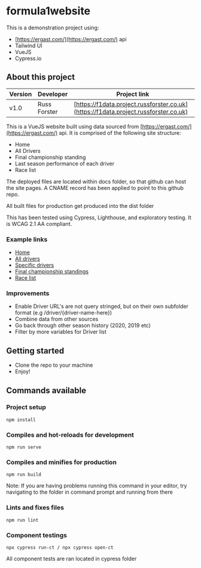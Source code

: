 # formula1website
This is a demonstration project using: 

- [https://ergast.com/](https://ergast.com/) api
- Tailwind UI
- VueJS
- Cypress.io

## About this project
| Version | Developer | Project link 
|--|--|--|
| v1.0 | Russ Forster | [https://f1data.project.russforster.co.uk](https://f1data.project.russforster.co.uk)

This is a VueJS website built using data sourced from [https://ergast.com/](https://ergast.com/) api. It is comprised of the following site structure:

- Home
- All Drivers
- Final championship standing
- Last season performance of each driver
- Race list

The deployed files are located within docs folder, so that github can host the site pages. A CNAME record has been applied to point to this github repo.

All built files for production get produced into the dist folder

This has been tested using Cypress, Lighthouse, and exploratory testing. It is WCAG 2.1 AA compliant.

### Example links

- [Home](https://f1data.project.russforster.co.uk/)
- [All drivers](https://f1data.project.russforster.co.uk/)
- [Specific drivers](https://f1data.project.russforster.co.uk/driver-results.html?driver=max_verstappen)
- [Final championship standings](https://f1data.project.russforster.co.uk/championship-standings.html)
- [Race list](https://f1data.project.russforster.co.uk/season-list.html)

### Improvements

- Enable Driver URL's are not query stringed, but on their own subfolder format (e.g /driver/{driver-name-here})
- Combine data from other sources
- Go back through other season history (2020, 2019 etc)
- Filter by more variables for Driver list

## Getting started

- Clone the repo to your machine
- Enjoy!

## Commands available

### Project setup
```
npm install
```

### Compiles and hot-reloads for development
```
npm run serve
```

### Compiles and minifies for production
```
npm run build
```
Note: If you are having problems running this command in your editor, try navigating to the folder in command prompt and running from there

### Lints and fixes files
```
npm run lint
```

### Component testings
```
npx cypress run-ct / npx cypress open-ct
```
All component tests are ran located in cypress folder
